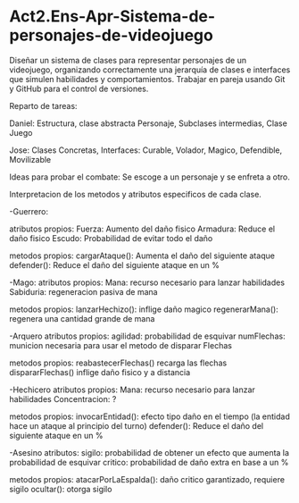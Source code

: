 # Act2.Ens-Apr-Sistema-de-personajes-de-videojuego
Diseñar un sistema de clases para representar personajes de un videojuego, organizando correctamente una jerarquía de clases e interfaces que simulen habilidades y comportamientos. Trabajar en pareja usando Git y GitHub para el control de versiones.

Reparto de tareas:

Daniel:
Estructura, clase abstracta Personaje, Subclases intermedias, Clase Juego

Jose:
Clases Concretas, Interfaces: Curable, Volador, Magico, Defendible, Movilizable

Ideas para probar el combate: Se escoge a un personaje y se enfreta a otro.

Interpretacion de los metodos y atributos especificos de cada clase.

-Guerrero: 

atributos propios:
Fuerza: Aumento del daño fisico
Armadura: Reduce el daño fisico
Escudo: Probabilidad de evitar todo el daño

metodos propios:
cargarAtaque(): Aumenta el daño del siguiente ataque
defender(): Reduce el daño del siguiente ataque en un %

-Mago:
atributos propios:
Mana: recurso necesario para lanzar habilidades
Sabiduria: regeneracion pasiva de mana

metodos propios:
lanzarHechizo(): inflige daño magico
regenerarMana(): regenera una cantidad grande de mana

-Arquero
atributos propios:
agilidad: probabilidad de esquivar
numFlechas: municion necesaria para usar el metodo de disparar Flechas

metodos propios:
reabastecerFlechas() recarga las flechas
dispararFlechas() inflige daño fisico y a distancia

-Hechicero
atributos propios:
Mana: recurso necesario para lanzar habilidades
Concentracion: ?

metodos propios:
invocarEntidad(): efecto tipo daño en el tiempo (la entidad hace un ataque al principio del turno)
defender(): Reduce el daño del siguiente ataque en un %

-Asesino
atributos:
sigilo: probabilidad de obtener un efecto que aumenta la probabilidad de esquivar
critico: probabilidad de daño extra en base a un %

metodos propios:
atacarPorLaEspalda(): daño critico garantizado, requiere sigilo
ocultar(): otorga sigilo